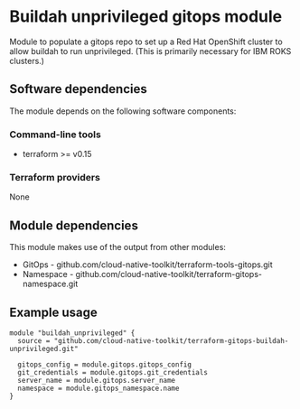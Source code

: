 # Buildah unprivileged gitops module 

Module to populate a gitops repo to set up a Red Hat OpenShift cluster to allow buildah to run unprivileged. (This is primarily necessary for IBM ROKS clusters.)

## Software dependencies

The module depends on the following software components:

### Command-line tools

- terraform >= v0.15

### Terraform providers

None

## Module dependencies

This module makes use of the output from other modules:

- GitOps - github.com/cloud-native-toolkit/terraform-tools-gitops.git
- Namespace - github.com/cloud-native-toolkit/terraform-gitops-namespace.git

## Example usage

```hcl-terraform
module "buildah_unprivileged" {
  source = "github.com/cloud-native-toolkit/terraform-gitops-buildah-unprivileged.git"

  gitops_config = module.gitops.gitops_config
  git_credentials = module.gitops.git_credentials
  server_name = module.gitops.server_name
  namespace = module.gitops_namespace.name
}
```

